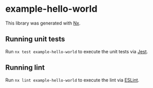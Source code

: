 # example-hello-world

This library was generated with [Nx](https://nx.dev).

## Running unit tests

Run `nx test example-hello-world` to execute the unit tests via [Jest](https://jestjs.io).

## Running lint

Run `nx lint example-hello-world` to execute the lint via [ESLint](https://eslint.org/).
